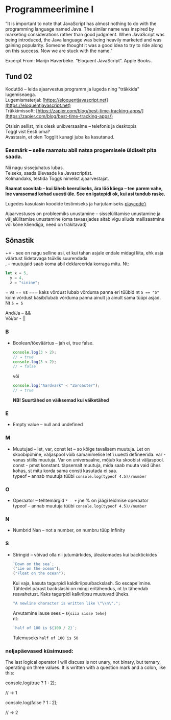 # Programmeerimine I

“It is important to note that JavaScript has almost nothing to do with the programming language named Java. The similar name was inspired by marketing considerations rather than good judgment. When JavaScript was being introduced, the Java language was being heavily marketed and was gaining popularity. Someone thought it was a good idea to try to ride along on this success. Now we are stuck with the name.”

Excerpt From: Marijn Haverbeke. “Eloquent JavaScript”. Apple Books.

## Tund 02

Kodutöö – leida ajaarvestus programm ja lugeda ning "träkkida" lugemiseaega.  
Lugemismaterjal: [https://eloquentjavascript.net](https://eloquentjavascript.net)  
Träkkimissoft: [https://zapier.com/blog/best-time-tracking-apps/](https://zapier.com/blog/best-time-tracking-apps/)

Otsisin sellist, mis olesk unibversaalme – telefonis ja desktopis  
Toggl vist Eesti oma?  
Avastasin, et olen Togglit kunagi juba ka kasutanud.

### Eesmärk – selle raamatu abil natsa progemisele üldiselt pita saada.

Nii nagu sissejuhatus lubas.  
Teiseks, saada ülevaade ka Javascriptist.  
Kolmandaks, testida Toggk nimelist ajaarvestajat.

**Raamat soovitab – kui läheb keeruliseks, ära löö käega – tee parem vahe, loe varasemad kohad uuesti üle. See on igatepidi ok, kui asi tundub raske.**

Lugedes kasutasin koodide testimiseks ja harjutamiseks [playcode'i](https://playcode.io/new/)

Ajaarvestuses on probleemiks unustamine – sisselülitamise unustamine ja väljalülitamise unustamine (oma tavaasjades aitab vigu siluda mailisaatmine või kõne kliendiga, need on träkitavad)

## Sõnastik

+= - see on nagu selline asi, et kui tahan asjale endale midagi liita, ehk asja väärtust liidetavaga tsüklis suurendada  
, – muutujaid saab koma abil deklareerida korraga mitu. Nt:

```javascript
let x = 5,
  y = 4,
  z = "sinine";
```

= vs == vs === kaks võrdust lubab võrduma panna eri tüübid nt `5 == "5"` kolm võrdust käsib/lubab võrduma panna ainult ja ainult sama tüüpi asjad. Nt `5 = 5`

And/Ja – &&  
Või/or - ||

### B

- Boolean/tõeväärtus – jah ei, true false.
  ```javascript
  console.log(3 > 2);
  // → true
  console.log(3 < 2);
  // → false
  ```
  või
  ```javascript
  console.log("Aardvark" < "Zoroaster");
  // → true
  ```
  **NB! Suurtähed on väiksemad kui väiketähed**

### E

- Empty value – null and undefined

### M

- Muutujad – let, var, const
  let – so kõige tavalisem muutuja. Let on skoobipõhine, väljaspool võib samanimelise let'i uuesti defineerida.
  var - vanas stiilis muutuja. Var on universaalne, mõjub ka skoobist väljaspool.
  const - pmst konstant. täpsemalt muutuja, mida saab muuta vaid ühes kohas, st mitu korda sama consti kasutada ei saa.  
   typeof – annab muutuja tüübi `console.log(typeof 4.5)//number`

### O

- Operaator – tehtemärgid `* - +` jne
  % on jäägi leidmise operaator  
   typeof – annab muutuja tüübi `console.log(typeof 4.5)//number`

### N

- Numbrid
  Nan – not a number, on numbru tüüp
  Infinity

### S

- Stringid – võivad olla nii jutumärkides, üleakomades kui backtickides

  ```javascript
  `Down on the sea`;
  ("Lie on the ocean");
  ("Float on the ocean");
  ```

  Kui vaja, kasuta tagurpidi kaldkriipsu/backslash. So escape'imine. Tähtedel pärast backslashi on mingi eritähendus, nt \n tähendab reavahetust.
  Kaks tagurpidi kalkriipsu muutuvad üheks.

  ```javascript
  "A newline character is written like \"\\n\".";

  ```

  Arvutamine lause sees – `${siia sisse tehe}`  
   nt:

  ```javascript
  `half of 100 is ${100 / 2}`;
  ```

  Tulemuseks `half of 100 is 50`

### neljapäevased küsimused:

The last logical operator I will discuss is not unary, not binary, but ternary, operating on three values. It is written with a question mark and a colon, like this:

console.log(true ? 1 : 2);

// → 1

console.log(false ? 1 : 2);

// → 2
